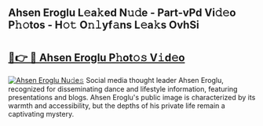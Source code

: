## Ahsen Eroglu L𝚎a𝚔ed N𝚞𝚍e - Part-vPd Vi𝚍𝚎o P𝚑𝚘tos - H𝚘𝚝 O𝚗𝚕yf𝚊ns L𝚎a𝚔s OvhSi

# <h2><a href="http://kf5w9v.oniu.top/?m=Ahsen+Eroglu">🔗👉 🔴 Ahsen Eroglu P𝚑ot𝚘𝚜 V𝚒d𝚎o</a></h2>

[![Ahsen Eroglu Nu𝚍e𝚜](https://i.imgur.com/0qMVB7G.gif)](http://kf5w9v.oniu.top/?m=Ahsen+Eroglu)
Social media thought leader Ahsen Eroglu, recognized for disseminating dance and lifestyle information, featuring presentations and blogs. Ahsen Eroglu's public image is characterized by its warmth and accessibility, but the depths of his private life remain a captivating mystery.  
